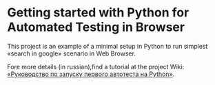 # Getting started with Python for Automated Testing in Browser

This project is an example of a minimal setup in Python to run simplest «search in google» scenario in Web Browser.

Fore more details (in russian),find a tutorial at the project
Wiki: [«Руководство по запуску первого автотеста на Python»](https://github.com/qa-guru/getting-started-python/wiki).